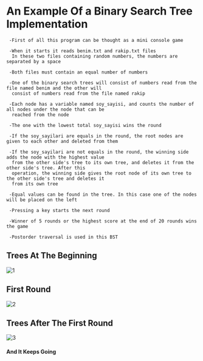 # An Example Of a Binary Search Tree Implementation

     -First of all this program can be thought as a mini console game
     
     -When it starts it reads benim.txt and rakip.txt files 
      In these two files containing random numbers, the numbers are separated by a space
      
     -Both files must contain an equal number of numbers
      
     -One of the binary search trees will consist of numbers read from the file named benim and the other will
      consist of numbers read from the file named rakip
     
     -Each node has a variable named soy_sayisi, and counts the number of all nodes under the node that can be 
      reached from the node
     
     -The one with the lowest total soy_sayisi wins the round
     
     -If the soy_sayilari are equals in the round, the root nodes are given to each other and deleted from them
     
     -If the soy_sayilari are not equals in the round, the winning side adds the node with the highest value
      from the other side's tree to its own tree, and deletes it from the other side's tree. After this
      operation, the winning side gives the root node of its own tree to the other side's tree and deletes it
      from its own tree
      
     -Equal values can be found in the tree. In this case one of the nodes will be placed on the left
     
     -Pressing a key starts the next round
     
     -Winner of 5 rounds or the highest score at the end of 20 rounds wins the game
      
     -Postorder traversal is used in this BST  
     
     


## Trees At The Beginning
     
![1](https://user-images.githubusercontent.com/72643454/194718586-3ef5d77e-8ec1-4300-ba3c-3cd28cd1d9e1.png)



## First Round

![2](https://user-images.githubusercontent.com/72643454/194718703-b6b41f8e-bb3a-4ab4-b171-4865d76949c7.png)  
  
  


## Trees After The First Round

![3](https://user-images.githubusercontent.com/72643454/194718714-603e9e44-d299-4eb9-a85f-1cb3bde81310.png)

#### And It Keeps Going
